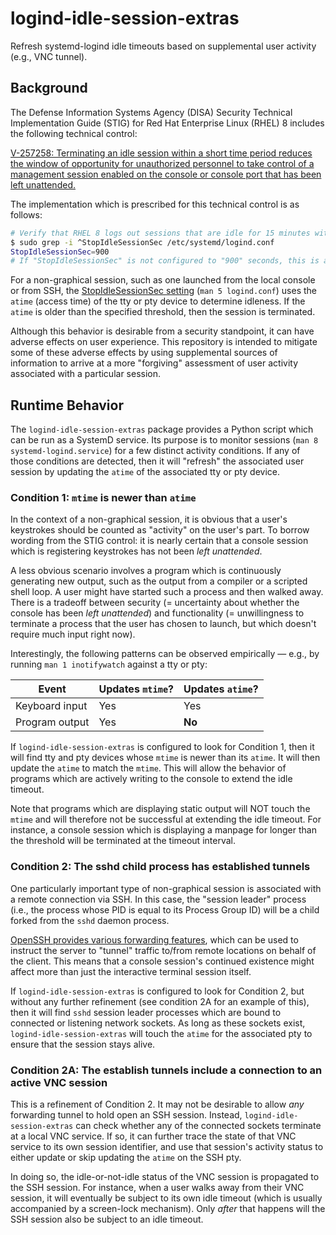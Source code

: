 # logind-idle-session-extras

Refresh systemd-logind idle timeouts based on supplemental user activity (e.g.,
VNC tunnel).

## Background

The Defense Information Systems Agency (DISA) Security Technical Implementation
Guide (STIG) for Red Hat Enterprise Linux (RHEL) 8 includes the following
technical control:

[V-257258: Terminating an idle session within a short time period reduces the
window of opportunity for unauthorized personnel to take control of
a management session enabled on the console or console port that has been left
unattended.](https://www.stigviewer.com/stig/red_hat_enterprise_linux_8/2023-09-11/finding/V-257258)

The implementation which is prescribed for this technical control is as follows:

```bash
# Verify that RHEL 8 logs out sessions that are idle for 15 minutes with the following command:
$ sudo grep -i ^StopIdleSessionSec /etc/systemd/logind.conf
StopIdleSessionSec=900
# If "StopIdleSessionSec" is not configured to "900" seconds, this is a finding. 
```

For a non-graphical session, such as one launched from the local console or
from SSH, the [StopIdleSessionSec
setting](https://www.freedesktop.org/software/systemd/man/latest/logind.conf.html#StopIdleSessionSec=)
(`man 5 logind.conf`) uses the `atime` (access time) of the tty or pty device
to determine idleness. If the `atime` is older than the specified threshold,
then the session is terminated.

Although this behavior is desirable from a security standpoint, it can have
adverse effects on user experience. This repository is intended to mitigate
some of these adverse effects by using supplemental sources of information to
arrive at a more "forgiving" assessment of user activity associated with
a particular session.

## Runtime Behavior

The `logind-idle-session-extras` package provides a Python script which can be
run as a SystemD service. Its purpose is to monitor sessions (`man
8 systemd-logind.service`) for a few distinct activity conditions. If any of
those conditions are detected, then it will "refresh" the associated user
session by updating the `atime` of the associated tty or pty device.

### Condition 1: `mtime` is newer than `atime`

In the context of a non-graphical session, it is obvious that a user's
keystrokes should be counted as "activity" on the user's part. To borrow
wording from the STIG control: it is nearly certain that a console session
which is registering keystrokes has not been *left unattended*.

A less obvious scenario involves a program which is continuously generating new
output, such as the output from a compiler or a scripted shell loop. A user
might have started such a process and then walked away. There is a tradeoff
between security (= uncertainty about whether the console has been *left
unattended*) and functionality (= unwillingness to terminate a process that the
user has chosen to launch, but which doesn't require much input right now).

Interestingly, the following patterns can be observed empirically — e.g., by
running `man 1 inotifywatch` against a tty or pty:

| Event          | Updates `mtime`? | Updates `atime`? |
|----------------|------------------|------------------|
| Keyboard input | Yes              | Yes              |
| Program output | Yes              | **No**           |

If `logind-idle-session-extras` is configured to look for Condition 1, then it
will find tty and pty devices whose `mtime` is newer than its `atime`. It will
then update the `atime` to match the `mtime`. This will allow the behavior of
programs which are actively writing to the console to extend the idle timeout.

Note that programs which are displaying static output will NOT touch the
`mtime` and will therefore not be successful at extending the idle timeout. For
instance, a console session which is displaying a manpage for longer than the
threshold will be terminated at the timeout interval.

### Condition 2: The sshd child process has established tunnels

One particularly important type of non-graphical session is associated with
a remote connection via SSH. In this case, the "session leader" process (i.e.,
the process whose PID is equal to its Process Group ID) will be a child forked
from the `sshd` daemon process.

[OpenSSH provides various forwarding
features](https://www.openssh.com/features.html), which can be used to instruct
the server to "tunnel" traffic to/from remote locations on behalf of the
client. This means that a console session's continued existence might affect
more than just the interactive terminal session itself.

If `logind-idle-session-extras` is configured to look for Condition 2, but
without any further refinement (see condition 2A for an example of this), then
it will find `sshd` session leader processes which are bound to connected or
listening network sockets. As long as these sockets exist,
`logind-idle-session-extras` will touch the `atime` for the associated pty to
ensure that the session stays alive.

### Condition 2A: The establish tunnels include a connection to an active VNC session

This is a refinement of Condition 2. It may not be desirable to allow *any*
forwarding tunnel to hold open an SSH session. Instead,
`logind-idle-session-extras` can check whether any of the connected sockets
terminate at a local VNC service. If so, it can further trace the state of that
VNC service to its own session identifier, and use that session's activity
status to either update or skip updating the `atime` on the SSH pty.

In doing so, the idle-or-not-idle status of the VNC session is propagated to
the SSH session. For instance, when a user walks away from their VNC session,
it will eventually be subject to its own idle timeout (which is usually
accompanied by a screen-lock mechanism). Only _after_ that happens will the SSH
session also be subject to an idle timeout.
